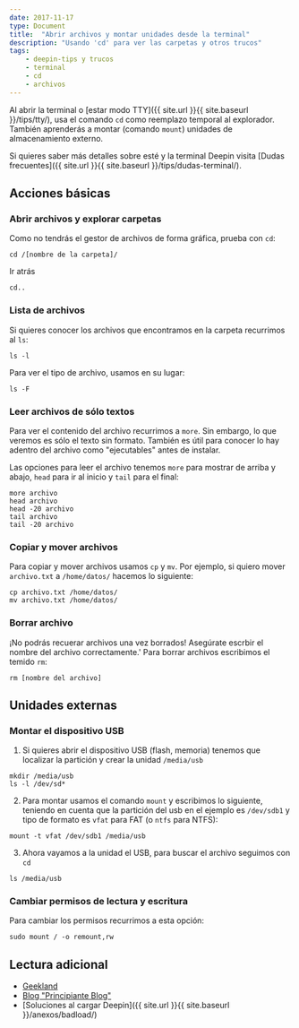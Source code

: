 ```yaml
---
date: 2017-11-17
type: Document
title:  "Abrir archivos y montar unidades desde la terminal"
description: "Usando 'cd' para ver las carpetas y otros trucos"
tags:
    - deepin-tips y trucos
    - terminal
    - cd
    - archivos
---
```

Al abrir la terminal o [estar modo TTY]({{ site.url }}{{ site.baseurl }}/tips/tty/), usa el comando `cd` como reemplazo temporal al explorador. También aprenderás a montar (comando `mount`) unidades de almacenamiento externo.

Si quieres saber más detalles sobre esté y la terminal Deepin visita [Dudas frecuentes]({{ site.url }}{{ site.baseurl }}/tips/dudas-terminal/).

## Acciones básicas
### Abrir archivos y explorar carpetas
Como no tendrás el gestor de archivos de forma gráfica, prueba con `cd`:
~~~
cd /[nombre de la carpeta]/
~~~

Ir atrás

~~~
cd..
~~~




### Lista de archivos
Si quieres conocer los archivos que encontramos en la carpeta recurrimos al `ls`:

~~~
ls -l
~~~

Para ver el tipo de archivo, usamos en su lugar:

~~~
ls -F
~~~




### Leer archivos de sólo textos
Para ver el contenido del archivo recurrimos a `more`. Sin embargo, lo que veremos es sólo el texto sin formato. También es útil para conocer lo hay adentro del archivo como "ejecutables"  antes de instalar.

Las opciones para leer el archivo tenemos `more` para mostrar de arriba y abajo, `head` para ir al inicio y `tail` para el final:

~~~
more archivo
head archivo
head -20 archivo
tail archivo
tail -20 archivo
~~~



### Copiar y mover archivos
Para copiar y mover archivos usamos `cp` y `mv`. Por ejemplo, si quiero mover `archivo.txt` a `/home/datos/` hacemos lo siguiente:

~~~
cp archivo.txt /home/datos/
mv archivo.txt /home/datos/
~~~




### Borrar archivo
¡No podrás recuerar archivos una vez borrados! Asegúrate escrbir el nombre del archivo correctamente.'
Para borrar archivos escribimos el temido `rm`:

~~~
rm [nombre del archivo]
~~~




## Unidades externas
### Montar el dispositivo USB
1. Si quieres abrir el dispositivo USB (flash, memoria) tenemos que localizar la partición y crear la unidad `/media/usb`

~~~
mkdir /media/usb
ls -l /dev/sd*
~~~

2. Para montar usamos el comando `mount` y escribimos lo siguiente, teniendo en cuenta que la partición del usb en el ejemplo es `/dev/sdb1` y tipo de formato es `vfat` para FAT (o `ntfs` para NTFS):

~~~
mount -t vfat /dev/sdb1 /media/usb
~~~

3. Ahora vayamos a la unidad el USB, para buscar el archivo seguimos con `cd`

~~~
ls /media/usb
~~~




### Cambiar permisos de lectura y escritura

Para cambiar los permisos recurrimos a esta opción:

~~~
sudo mount / -o remount,rw
~~~





## Lectura adicional
* [Geekland](https://web.archive.org/web/20161122185103/https://geekland.eu/montar-la-memoria-usb-en-la-terminal/)
* [Blog "Principiante Blog"](http://principiante-linux.blogspot.pe/2007/08/comandos-linux-mover-copiar-borrar-y.html)
* [Soluciones al cargar Deepin]({{ site.url }}{{ site.baseurl }}/anexos/badload/)
